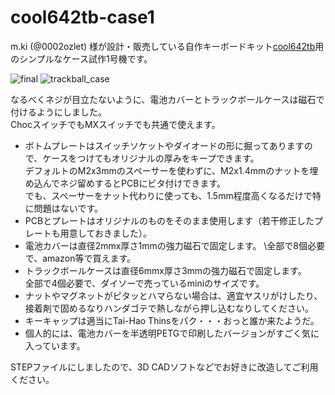 # cool642tb-case1
m.ki (@0002ozlet) 様が設計・販売している自作キーボードキット[cool642tb](https://booth.pm/ja/items/6740910 "BOOTH")用のシンプルなケース試作1号機です。

![final](https://github.com/user-attachments/assets/313450f6-0ea8-4381-a663-1e39e108e920)
![trackball_case](https://github.com/user-attachments/assets/2676a2a7-8559-42b5-9382-50a96d38dd70)

なるべくネジが目立たないように、電池カバーとトラックボールケースは磁石で付けるようにしました。\
ChocスイッチでもMXスイッチでも共通で使えます。

- ボトムプレートはスイッチソケットやダイオードの形に掘ってありますので、ケースをつけてもオリジナルの厚みをキープできます。\
  デフォルトのM2x3mmのスペーサーを使わずに、M2x1.4mmのナットを埋め込んでネジ留めするとPCBにビタ付けできます。\
  でも、スペーサーをナット代わりに使っても、1.5mm程度高くなるだけで特に問題はないです。
- PCBとプレートはオリジナルのものをそのまま使用します（若干修正したプレートも用意しておきました）。
- 電池カバーは直径2mmx厚さ1mmの強力磁石で固定します。
  \全部で8個必要で、amazon等で買えます。
- トラックボールケースは直径6mmx厚さ3mmの強力磁石で固定します。\
  全部で4個必要で、ダイソーで売っているminiのサイズです。
- ナットやマグネットがピタッとハマらない場合は、適宜ヤスリがけしたり、接着剤で固めるなりハンダゴテで熱しながら押し込むなりしてください。
- キーキャップは適当にTai-Hao Thinsをパク・・・おっと誰か来たようだ。
- 個人的には、電池カバーを半透明PETGで印刷したバージョンがすごく気に入っています。

STEPファイルにしましたので、3D CADソフトなどでお好きに改造してご利用ください。
